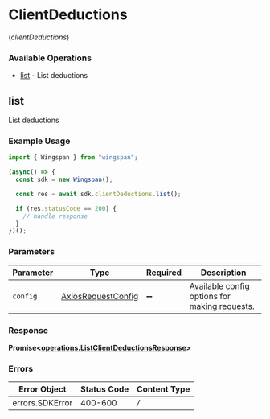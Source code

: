 # ClientDeductions
(*clientDeductions*)

### Available Operations

* [list](#list) - List deductions

## list

List deductions

### Example Usage

```typescript
import { Wingspan } from "wingspan";

(async() => {
  const sdk = new Wingspan();

  const res = await sdk.clientDeductions.list();

  if (res.statusCode == 200) {
    // handle response
  }
})();
```

### Parameters

| Parameter                                                    | Type                                                         | Required                                                     | Description                                                  |
| ------------------------------------------------------------ | ------------------------------------------------------------ | ------------------------------------------------------------ | ------------------------------------------------------------ |
| `config`                                                     | [AxiosRequestConfig](https://axios-http.com/docs/req_config) | :heavy_minus_sign:                                           | Available config options for making requests.                |


### Response

**Promise<[operations.ListClientDeductionsResponse](../../sdk/models/operations/listclientdeductionsresponse.md)>**
### Errors

| Error Object    | Status Code     | Content Type    |
| --------------- | --------------- | --------------- |
| errors.SDKError | 400-600         | */*             |
